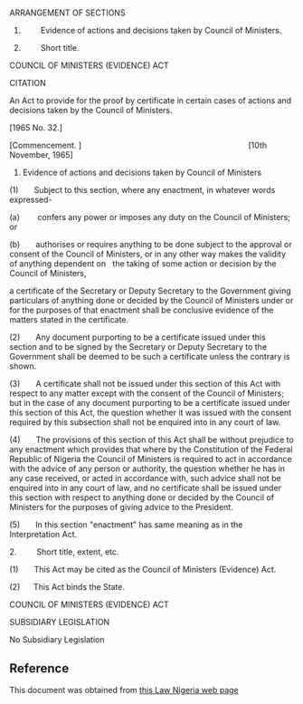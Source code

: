 # 

ARRANGEMENT OF SECTIONS

1.         Evidence of actions and decisions taken by Council of Ministers.

2.         Short title.

COUNCIL OF MINISTERS (EVIDENCE) ACT

CITATION

An Act to provide for the proof by certificate in certain cases of actions and decisions taken by the Council of Ministers.

[1965 No. 32.]

[Commencement. ]                                                                           [10th November, 1965]

1. Evidence of actions and decisions taken by Council of Ministers

(1)       Subject to this section, where any enactment, in whatever words expressed-

(a)        confers any power or imposes any duty on the Council of Ministers; or

(b)       authorises or requires anything to be done subject to the approval or consent of the Council of Ministers, or in any other way makes the validity of anything dependent on   the taking of some action or decision by the Council of Ministers,

a certificate of the Secretary or Deputy Secretary to the Government giving particulars of anything done or decided by the Council of Ministers under or for the purposes of that enactment shall be conclusive evidence of the matters stated in the certificate.

(2)       Any document purporting to be a certificate issued under this section and to be signed by the Secretary or Deputy Secretary to the Government shall be deemed to be such a certificate unless the contrary is shown.

(3)       A certificate shall not be issued under this section of this Act with respect to any matter except with the consent of the Council of Ministers; but in the case of any document purporting to be a certificate issued under this section of this Act, the question whether it was issued with the consent required by this subsection shall not be enquired into in any court of law.

(4)       The provisions of this section of this Act shall be without prejudice to any enactment which provides that where by the Constitution of the Federal Republic of Nigeria the Council of Ministers is required to act in accordance with the advice of any person or authority, the question whether he has in any case received, or acted in accordance with, such advice shall not be enquired into in any court of law, and no certificate shall be issued under this section with respect to anything done or decided by the Council of Ministers for the purposes of giving advice to the President.

(5)       In this section "enactment" has same meaning as in the Interpretation Act.

2.         Short title, extent, etc.

(1)       This Act may be cited as the Council of Ministers (Evidence) Act.

(2)      This Act binds the State.

COUNCIL OF MINISTERS (EVIDENCE) ACT

SUBSIDIARY LEGISLATION

No Subsidiary Legislation

## Reference

This document was obtained from [this Law Nigeria web page](http://www.lawnigeria.com/LFN/C/Council-of-Ministers%28Evidence%29Act.php)